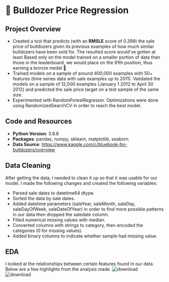# 🚜 Bulldozer Price Regression
## Project Overview
* Created a tool that predicts (with an **RMSLE** score of 0.399) the sale price of bulldozers given its previous examples of how much similar bulldozers have been sold for. The resulted score would've gotten at least Based only on the model trained on a smaller portion of data than those in the leaderboard, we would place on the 91th position, thus earning a bronze medal 🥉.
* Trained models on a sample of around 400,000 examples with 50+ features (time series data with sale examples up to 2011). Validated the models on a sample of 12,000 examples (January 1 2012 to April 30 2012) and predicted the sale price target on a test sample of the same size.
* Experimented with RandomForestRegressor. Optimizations were done using RandomizedSearchCV in order to reach the best model.
## Code and Resources
* **Python Version**: 3.8.8
* **Packages**: pandas, numpy, sklearn, matplotlib, seaborn
* **Data Source**: https://www.kaggle.com/c/bluebook-for-bulldozers/overview
## Data Cleaning
After getting the data, I needed to clean it up so that it was usable for our model. I made the following changes and created the following variables:
* Parsed sale dates to datetime64 dtype.
* Sorted the data by sale dates.
* Added datetime parameters (saleYear, saleMonth, saleDay, saleDayOfWeek, saleDateOfYear) in order to find more possible patterns in our data then dropped the saledate column.
* Filled numerical missing values with median.
* Converted columns with strings to category, then encoded the categories (0 for missing values).
* Added binary columns to indicate whether sample had missing value.
## EDA
I looked at the relationships between certain features found in our data. Below are a few highlights from the analysis made.
![download](https://user-images.githubusercontent.com/79250297/187257951-ef55f810-8077-492f-890b-1ff776e07680.png)
![download](https://user-images.githubusercontent.com/79250297/187258159-18fa8653-dabc-479e-9eb0-2e1aef197525.png)
